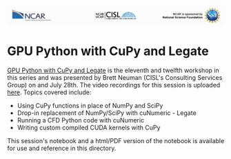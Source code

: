 ![NCAR UCAR Logo](../NCAR_CISL_NSF_banner.jpeg)
# GPU Python with CuPy and Legate

[GPU Python with CuPy and Legate](12_CuPyAndLegate.ipynb) is the eleventh and twelfth workshop in this series and was presented by Brett Neuman (CISL's Consulting Services Group) on and July 28th. The video recordings for this session is uploaded [here](https://youtu.be/wSWYn0Dos3s). Topics covered include:

* Using CuPy functions in place of NumPy and SciPy
* Drop-in replacement of NumPy/SciPy with cuNumeric - Legate
* Running a CFD Python code with cuNumeric
* Writing custom compiled CUDA kernels with CuPy

This session's notebook and a html/PDF version of the notebook is available for use and reference in this directory.